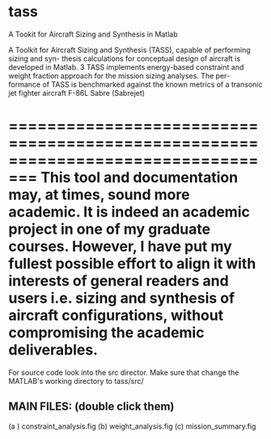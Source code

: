 # tass
A Tookit for Aircraft Sizing and Synthesis in Matlab

A Toolkit for Aircraft Sizing and Synthesis (TASS), capable of performing sizing and syn-
thesis calculations for conceptual design of aircraft is developed in Matlab. 3 TASS implements
energy-based constraint and weight fraction approach for the mission sizing analyses. The per-
formance of TASS is benchmarked against the known metrics of a transonic jet fighter aircraft
F-86L Sabre (Sabrejet)

=================================================================================
This tool and documentation may, at times, sound more academic. It is indeed an academic project in one of my graduate courses. However, I have put my fullest possible effort to align it with interests of general readers and users i.e. sizing and synthesis of aircraft configurations, without compromising the academic deliverables.
=================================================================================

For source code look into the src director. Make sure that change the MATLAB's working directory to tass/src/

MAIN FILES: (double click them)
-----------
(a ) constraint_analysis.fig (b) weight_analysis.fig (c)  mission_summary.fig 

